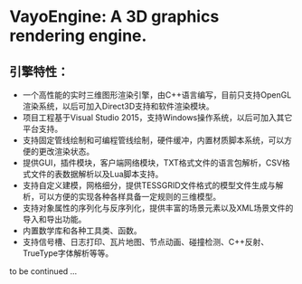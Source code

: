 # VayoEngine: A 3D graphics rendering engine.
## 引擎特性：
* 一个高性能的实时三维图形渲染引擎，由C++语言编写，目前只支持OpenGL渲染系统，以后可加入Direct3D支持和软件渲染模块。
* 项目工程基于Visual Studio 2015，支持Windows操作系统，以后可加入其它平台支持。
* 支持固定管线绘制和可编程管线绘制，硬件缓冲，内置材质脚本系统，可以方便的更改渲染状态。
* 提供GUI，插件模块，客户端网络模块，TXT格式文件的语言包解析，CSV格式文件的表数据解析以及Lua脚本支持。
* 支持自定义建模，网格细分，提供TESSGRID文件格式的模型文件生成与解析，可以方便的实现各种各样具备一定规则的三维模型。
* 支持对象属性的序列化与反序列化，提供丰富的场景元素以及XML场景文件的导入和导出功能。
* 内置数学库和各种工具类、函数。
* 支持信号槽、日志打印、瓦片地图、节点动画、碰撞检测、C++反射、TrueType字体解析等等。

to be continued ...
